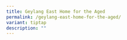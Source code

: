 ```yaml
---
title: Geylang East Home for the Aged
permalink: /geylang-east-home-for-the-aged/
variant: tiptap
description: ""
---
```

